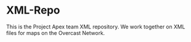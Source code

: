 XML-Repo
========

This is the Project Apex team XML repository. We work together on XML files for maps on the Overcast Network.

